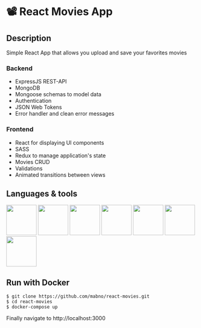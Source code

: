 # 📽️ React Movies App
## Description
Simple React App that allows you upload and save your favorites movies

### Backend

- ExpressJS REST-API
 - MongoDB
 - Mongoose schemas to model data
 - Authentication
 -  JSON Web Tokens
 - Error handler and clean error messages


### Frontend
  - React for displaying UI components
  - SASS
  - Redux to manage application's state
  - Movies CRUD
  - Validations
  - Animated transitions between views


## Languages & tools
<img src="https://cdn.jsdelivr.net/gh/devicons/devicon/icons/nodejs/nodejs-original.svg" width="80"/>
<img src="https://cdn.jsdelivr.net/gh/devicons/devicon/icons/express/express-original.svg" width="80"/>
<img src="https://cdn.jsdelivr.net/gh/devicons/devicon/icons/mongodb/mongodb-original.svg" width="80"/>
<img src="https://cdn.jsdelivr.net/gh/devicons/devicon/icons/react/react-original.svg" width="80"/>
<img src="https://cdn.jsdelivr.net/gh/devicons/devicon/icons/redux/redux-original.svg" width="80"/>
<img src="https://cdn.jsdelivr.net/gh/devicons/devicon/icons/sass/sass-original.svg" width="80"/>
<img src="https://cdn.jsdelivr.net/gh/devicons/devicon/icons/webpack/webpack-original.svg" width="80"/>

## Run with Docker

    $ git clone https://github.com/mabno/react-movies.git
	$ cd react-movies
    $ docker-compose up

Finally navigate to http://localhost:3000